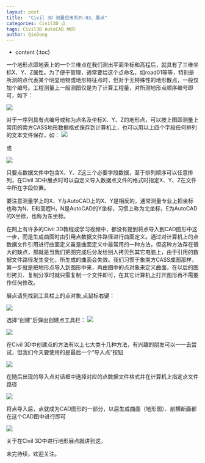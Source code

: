 ```yaml
---
layout: post
title:  "Civil 3D 测量应用系列-03、展点"
categories: Civil3D 点
tags: Civil3D AutoCAD 地形
author: QinDong
---
```

* content
{:toc}

一个地形点即地表上的一个三维点在我们测出平面坐标和高程后，就具有了三维坐标X、Y、Z属性。为了便于管理，通常要给这个点命名，如road01等等，特别是所测的点代表某个明显地物或地形特征点时，但对于无特殊性的地形散点，一般仅加个编号。工程测量上一般测图仅是为了计算工程量，对所测地形点顺序编号即可，如下：

![](/img/2018/20181016-civil3d-03-points-01.jpg)




对于一序列具有点编号或称为点名及坐标X、Y、Z的地形点，可以按上图即测量上常用的南方CASS地形数据格式保存到计算机上，也可以用以上四个字段任何排列的文本文件保存，如：
![](/img/2018/20181016-civil3d-03-points-02.jpg)

或

![](/img/2018/20181016-civil3d-03-points-03.jpg)

只要点数据文件中包含X、Y、Z这三个必要字段数据，至于排列顺序可以任意排列，在Civil 3D中展点时可以自定义导入数据点文件的格式时指定X、Y、Z在文件中所在字段位置。

要注意测量学上的X、Y与AutoCAD上的X、Y是相反的，通常测量专业上把坐标也称为N、E和高程H，N是AutoCAD的Y坐标，习惯上称为北坐标，E为AutoCAD的X坐标，也称为东坐标。

在网上有许多的Civil 3D教程或学习视频中，都没有提到将点导入到CAD图形中这一步，而是生成曲面时由引用点数据文件路径进行曲面定义。通过对计算机上的点数据文件引用进行曲面定义虽是曲面定义中最常用的一种方法，但这种方法存在很大的缺点，那就是当我们把图完成后分发给别人拷贝到其它电脑上，由于引用的数据文件路径发生变化，所生成的曲面会失效。我们习惯于象南方CASS成图那样，第一步就是把地形点导入到图形中来，再由图中的点对象来定义曲面，在以后的图形拷贝、复制分享时就只需复制一个文件即可，在其它计算机上打开图形再不需要作任何修改。

展点请先找到工具栏上的点对象,点鼠标右键：

![](/img/2018/20181016-civil3d-03-points-04.jpg)

选择“创建”后弹出创建点工具栏：
![](/img/2018/20181016-civil3d-03-points-05.jpg)

![](/img/2018/20181016-civil3d-03-points-06.jpg)

在Civil 3D中创建点的方法有以上七大类十几种方法，有兴趣的朋友可以一一去尝试，但我们今天要使用的是最后一个“导入点”按钮

![](/img/2018/20181016-civil3d-03-points-07.jpg)

在随后出现的导入点对话框中选择对应的点数据文件格式并在计算机上指定点文件路径

![](/img/2018/20181016-civil3d-03-points-08.jpg)

将点导入后，点就成为CAD图形的一部分，以后生成曲面（地形图）、剖横断面都在这个CAD图中进行即可

![](/img/2018/20181016-civil3d-03-points-09.jpg)

关于在Civil 3D中进行地形展点就讲到这。

未完待续，欢迎关注。